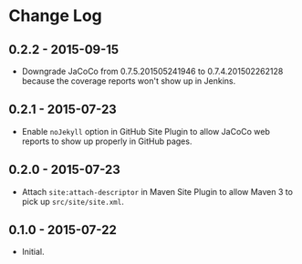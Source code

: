 # Change Log

## 0.2.2 - 2015-09-15

* Downgrade JaCoCo from 0.7.5.201505241946 to 0.7.4.201502262128 because the coverage reports won't show up in Jenkins.
            
## 0.2.1 - 2015-07-23

* Enable `noJekyll` option in GitHub Site Plugin to allow JaCoCo web reports to show up properly in GitHub pages.

## 0.2.0 - 2015-07-23

* Attach `site:attach-descriptor` in Maven Site Plugin to allow Maven 3 to pick up `src/site/site.xml`.

## 0.1.0 - 2015-07-22

* Initial.
